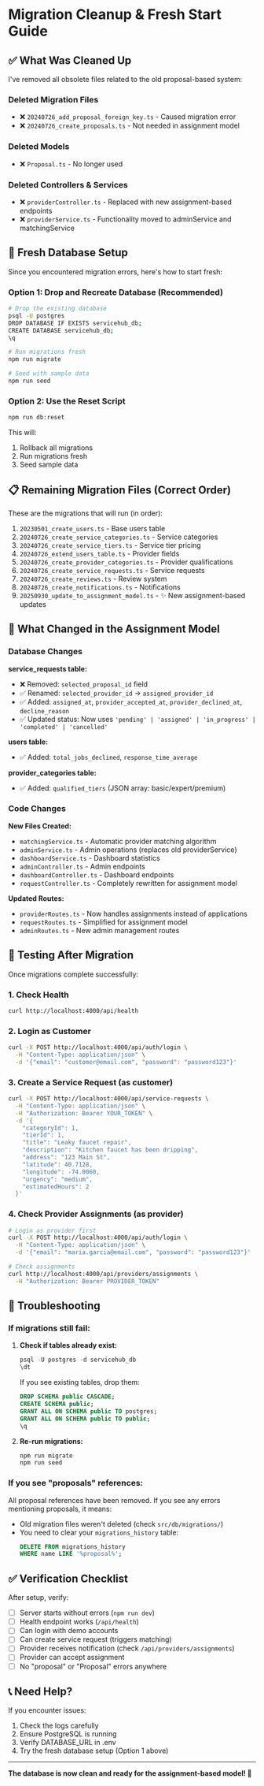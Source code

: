 # Migration Cleanup & Fresh Start Guide

## ✅ What Was Cleaned Up

I've removed all obsolete files related to the old proposal-based system:

### Deleted Migration Files
- ❌ `20240726_add_proposal_foreign_key.ts` - Caused migration error
- ❌ `20240726_create_proposals.ts` - Not needed in assignment model

### Deleted Models
- ❌ `Proposal.ts` - No longer used

### Deleted Controllers & Services
- ❌ `providerController.ts` - Replaced with new assignment-based endpoints
- ❌ `providerService.ts` - Functionality moved to adminService and matchingService

## 🔄 Fresh Database Setup

Since you encountered migration errors, here's how to start fresh:

### Option 1: Drop and Recreate Database (Recommended)

```bash
# Drop the existing database
psql -U postgres
DROP DATABASE IF EXISTS servicehub_db;
CREATE DATABASE servicehub_db;
\q

# Run migrations fresh
npm run migrate

# Seed with sample data
npm run seed
```

### Option 2: Use the Reset Script

```bash
npm run db:reset
```

This will:
1. Rollback all migrations
2. Run migrations fresh
3. Seed sample data

## 📋 Remaining Migration Files (Correct Order)

These are the migrations that will run (in order):

1. `20230501_create_users.ts` - Base users table
2. `20240726_create_service_categories.ts` - Service categories
3. `20240726_create_service_tiers.ts` - Service tier pricing
4. `20240726_extend_users_table.ts` - Provider fields
5. `20240726_create_provider_categories.ts` - Provider qualifications
6. `20240726_create_service_requests.ts` - Service requests
7. `20240726_create_reviews.ts` - Review system
8. `20240726_create_notifications.ts` - Notifications
9. `20250930_update_to_assignment_model.ts` - ✨ New assignment-based updates

## 🎯 What Changed in the Assignment Model

### Database Changes

**service_requests table:**
- ❌ Removed: `selected_proposal_id` field
- ✅ Renamed: `selected_provider_id` → `assigned_provider_id`
- ✅ Added: `assigned_at`, `provider_accepted_at`, `provider_declined_at`, `decline_reason`
- ✅ Updated status: Now uses `'pending' | 'assigned' | 'in_progress' | 'completed' | 'cancelled'`

**users table:**
- ✅ Added: `total_jobs_declined`, `response_time_average`

**provider_categories table:**
- ✅ Added: `qualified_tiers` (JSON array: basic/expert/premium)

### Code Changes

**New Files Created:**
- `matchingService.ts` - Automatic provider matching algorithm
- `adminService.ts` - Admin operations (replaces old providerService)
- `dashboardService.ts` - Dashboard statistics
- `adminController.ts` - Admin endpoints
- `dashboardController.ts` - Dashboard endpoints
- `requestController.ts` - Completely rewritten for assignment model

**Updated Routes:**
- `providerRoutes.ts` - Now handles assignments instead of applications
- `requestRoutes.ts` - Simplified for assignment model
- `adminRoutes.ts` - New admin management routes

## 🚀 Testing After Migration

Once migrations complete successfully:

### 1. Check Health
```bash
curl http://localhost:4000/api/health
```

### 2. Login as Customer
```bash
curl -X POST http://localhost:4000/api/auth/login \
  -H "Content-Type: application/json" \
  -d '{"email": "customer@email.com", "password": "password123"}'
```

### 3. Create a Service Request (as customer)
```bash
curl -X POST http://localhost:4000/api/service-requests \
  -H "Content-Type: application/json" \
  -H "Authorization: Bearer YOUR_TOKEN" \
  -d '{
    "categoryId": 1,
    "tierId": 1,
    "title": "Leaky faucet repair",
    "description": "Kitchen faucet has been dripping",
    "address": "123 Main St",
    "latitude": 40.7128,
    "longitude": -74.0060,
    "urgency": "medium",
    "estimatedHours": 2
  }'
```

### 4. Check Provider Assignments (as provider)
```bash
# Login as provider first
curl -X POST http://localhost:4000/api/auth/login \
  -H "Content-Type: application/json" \
  -d '{"email": "maria.garcia@email.com", "password": "password123"}'

# Check assignments
curl http://localhost:4000/api/providers/assignments \
  -H "Authorization: Bearer PROVIDER_TOKEN"
```

## 🐛 Troubleshooting

### If migrations still fail:

1. **Check if tables already exist:**
   ```sql
   psql -U postgres -d servicehub_db
   \dt
   ```
   
   If you see existing tables, drop them:
   ```sql
   DROP SCHEMA public CASCADE;
   CREATE SCHEMA public;
   GRANT ALL ON SCHEMA public TO postgres;
   GRANT ALL ON SCHEMA public TO public;
   \q
   ```

2. **Re-run migrations:**
   ```bash
   npm run migrate
   npm run seed
   ```

### If you see "proposals" references:

All proposal references have been removed. If you see any errors mentioning proposals, it means:
- Old migration files weren't deleted (check `src/db/migrations/`)
- You need to clear your `migrations_history` table:
  ```sql
  DELETE FROM migrations_history 
  WHERE name LIKE '%proposal%';
  ```

## ✅ Verification Checklist

After setup, verify:
- [ ] Server starts without errors (`npm run dev`)
- [ ] Health endpoint works (`/api/health`)
- [ ] Can login with demo accounts
- [ ] Can create service request (triggers matching)
- [ ] Provider receives notification (check `/api/providers/assignments`)
- [ ] Provider can accept assignment
- [ ] No "proposal" or "Proposal" errors anywhere

## 📞 Need Help?

If you encounter issues:
1. Check the logs carefully
2. Ensure PostgreSQL is running
3. Verify DATABASE_URL in .env
4. Try the fresh database setup (Option 1 above)

---

**The database is now clean and ready for the assignment-based model! 🎉**


